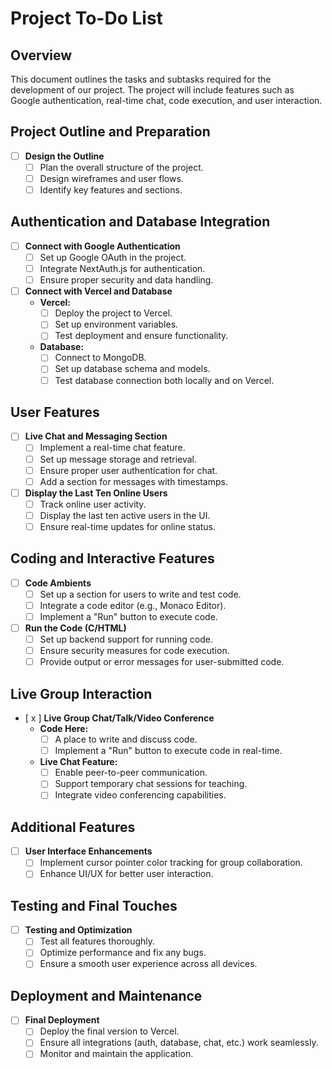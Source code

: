 # Project To-Do List

## Overview

This document outlines the tasks and subtasks required for the development of our project. The project will include features such as Google authentication, real-time chat, code execution, and user interaction.

## Project Outline and Preparation

- [ ] **Design the Outline**
  - [ ] Plan the overall structure of the project.
  - [ ] Design wireframes and user flows.
  - [ ] Identify key features and sections.

## Authentication and Database Integration

- [ ] **Connect with Google Authentication**
  - [ ] Set up Google OAuth in the project.
  - [ ] Integrate NextAuth.js for authentication.
  - [ ] Ensure proper security and data handling.

- [ ] **Connect with Vercel and Database**
  - **Vercel:**
    - [ ] Deploy the project to Vercel.
    - [ ] Set up environment variables.
    - [ ] Test deployment and ensure functionality.
  - **Database:**
    - [ ] Connect to MongoDB.
    - [ ] Set up database schema and models.
    - [ ] Test database connection both locally and on Vercel.

## User Features

- [ ] **Live Chat and Messaging Section**
  - [ ] Implement a real-time chat feature.
  - [ ] Set up message storage and retrieval.
  - [ ] Ensure proper user authentication for chat.
  - [ ] Add a section for messages with timestamps.

- [ ] **Display the Last Ten Online Users**
  - [ ] Track online user activity.
  - [ ] Display the last ten active users in the UI.
  - [ ] Ensure real-time updates for online status.

## Coding and Interactive Features

- [ ] **Code Ambients**
  - [ ] Set up a section for users to write and test code.
  - [ ] Integrate a code editor (e.g., Monaco Editor).
  - [ ] Implement a "Run" button to execute code.

- [ ] **Run the Code (C/HTML)**
  - [ ] Set up backend support for running code.
  - [ ] Ensure security measures for code execution.
  - [ ] Provide output or error messages for user-submitted code.

## Live Group Interaction

- [ x ] **Live Group Chat/Talk/Video Conference**
  - **Code Here:**
    - [ ] A place to write and discuss code.
    - [ ] Implement a "Run" button to execute code in real-time.
  - **Live Chat Feature:**
    - [ ] Enable peer-to-peer communication.
    - [ ] Support temporary chat sessions for teaching.
    - [ ] Integrate video conferencing capabilities.

## Additional Features

- [ ] **User Interface Enhancements**
  - [ ] Implement cursor pointer color tracking for group collaboration.
  - [ ] Enhance UI/UX for better user interaction.

## Testing and Final Touches

- [ ] **Testing and Optimization**
  - [ ] Test all features thoroughly.
  - [ ] Optimize performance and fix any bugs.
  - [ ] Ensure a smooth user experience across all devices.

## Deployment and Maintenance

- [ ] **Final Deployment**
  - [ ] Deploy the final version to Vercel.
  - [ ] Ensure all integrations (auth, database, chat, etc.) work seamlessly.
  - [ ] Monitor and maintain the application.

